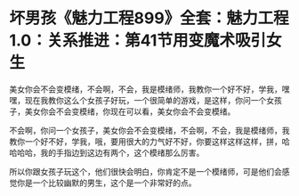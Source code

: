 # 坏男孩《魅力工程899》全套：魅力工程1.0：关系推进：第41节用变魔术吸引女生

美女你会不会变模绪，不会啊，不会，我是模绪师，我教你一个好不好，学我，嘿嘿，现在我教你这么个女孩子好玩，一个很简单的游戏，是这样，你问一个女孩子，美女你会不会变模绪，你现在可以看，美女你会不会变模绪。

不会啊，你问一个女孩子，美女你会不会变模绪，不会啊，不会，我是模绪师，我教你一个好不好，学我，哦，要用很大的力气好不好，你要这样这样这样，拼，哈哈哈哈，我的手指边到这边有两个，这个模绪那么厉害。

所以你跟女孩子玩这个，他们很快会明白，你肯定不是一个模绪师，可是他们会感觉你是一个比较幽默的男生，这个是一个非常好的点。